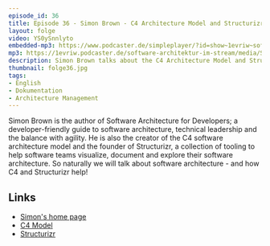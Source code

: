 ```yaml
---
episode_id: 36
title: Episode 36 - Simon Brown - C4 Architecture Model and Structurizr
layout: folge
video: YS0ySnnlyto
embedded-mp3: https://www.podcaster.de/simpleplayer/?id=show~1evriw~software-architektur-im-stream~pod-601127d209e1d341988897&v=1611738279
mp3: https://1evriw.podcaster.de/software-architektur-im-stream/media/SimonBrownC4Structurizr.mp3
description: Simon Brown talks about the C4 Architecture Model and Structrizr - a tool to visualize C4 models.
thumbnail: folge36.jpg
tags:
- English
- Dokumentation
- Architecture Management
---
```


Simon Brown is the author of Software Architecture for Developers; a
developer-friendly guide to software architecture, technical
leadership and the balance with agility. He is also the creator of the
C4 software architecture model and the founder of Structurizr, a
collection of tooling to help software teams visualize, document and
explore their software architecture. So naturally we will talk about
software architecture - and how C4 and Structurizr help!

## Links

* [Simon's home page](https://simonbrown.je/)
* [C4 Model](https://c4model.com/)
* [Structurizr](https://structurizr.com/) 
